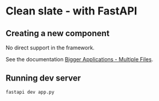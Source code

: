 # Clean slate - with FastAPI

## Creating a new component

No direct support in the framework.

See the documentation [Bigger Applications - Multiple Files](https://fastapi.tiangolo.com/tutorial/bigger-applications/).

## Running dev server

```bash
fastapi dev app.py
```
